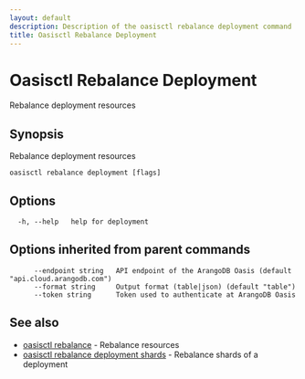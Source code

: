 ```yaml
---
layout: default
description: Description of the oasisctl rebalance deployment command
title: Oasisctl Rebalance Deployment
---
```

# Oasisctl Rebalance Deployment

Rebalance deployment resources

## Synopsis

Rebalance deployment resources

```
oasisctl rebalance deployment [flags]
```

## Options

```
  -h, --help   help for deployment
```

## Options inherited from parent commands

```
      --endpoint string   API endpoint of the ArangoDB Oasis (default "api.cloud.arangodb.com")
      --format string     Output format (table|json) (default "table")
      --token string      Token used to authenticate at ArangoDB Oasis
```

## See also

* [oasisctl rebalance](oasisctl-rebalance.html)	 - Rebalance resources
* [oasisctl rebalance deployment shards](oasisctl-rebalance-deployment-shards.html)	 - Rebalance shards of a deployment

